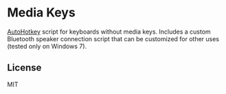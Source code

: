 Media Keys
==========

[AutoHotkey] script for keyboards without media keys. Includes a custom Bluetooth speaker connection script that can be customized for other uses (tested only on Windows 7).

License
----

MIT

[AutoHotkey]:http://www.autohotkey.com/